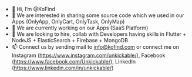 - 👋 Hi, I’m @KoFind
- 👀 We are interested in sharing some source code which we used in our Apps (OnlyApp, OnlyCart, OnlyTask, OnlyMap)
- 🌱 We are currently working on our Apps (SaaS Platform)
- 💞️ We are looking to hire, collab with Developers having skills in Flutter + NodeJS + ElasticSearch + Firebase + MongoDB
- 📫 Connect us by sending mail to info@kofind.com or connect me on Instagram (https://www.instagram.com/unkickable/), Facebook (https://www.facebook.com/Unkickable/), LinkedIn (https://www.linkedin.com/in/unkickable/)
